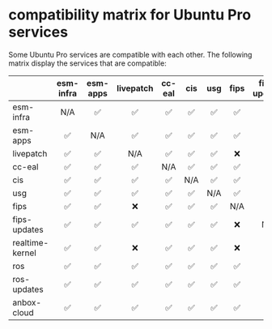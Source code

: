 # compatibility matrix for Ubuntu Pro services

Some Ubuntu Pro services are compatible with each other. The following
matrix display the services that are compatible:

|                 |<span class="v">esm-infra</span>|<span class="v">esm-apps</span>|<span class="v">livepatch</span>| <span class="v">cc-eal</span>|<span class="v">cis</span>|<span class="v">usg</span>|<span class="v" >fips</span>|<span class="v">fips-updates</span>|<span class="v">realtime-kernel</span>|<span class="v">ros</span>|<span class="v">ros-updates</span>|<span class="v">anbox-cloud</span>|
| ----------------|:---------:|:----------:|:----------:|:-------:|:-------:|:--------:|:-----:   |:-------------:|:----------------:|:--------:|:-----------:|:-----------:|
| esm-infra       | N/A       |  &#x2705;  | &#x2705;   | &#x2705;| &#x2705;| &#x2705; | &#x2705; | &#x2705;      | &#x2705;         | &#x2705; | &#x2705;    | &#x2705;    |
| esm-apps        | &#x2705;  |  N/A       | &#x2705;   | &#x2705;| &#x2705;| &#x2705; | &#x2705; | &#x2705;      | &#x2705;         | &#x2705; | &#x2705;    | &#x2705;    |
| livepatch       | &#x2705;  |  &#x2705;  | N/A        | &#x2705;| &#x2705;| &#x2705; | &#10060; | &#x2705;      | &#10060;         | &#x2705; | &#x2705;    | &#x2705;    |
| cc-eal          | &#x2705;  |  &#x2705;  | &#x2705;   | N/A     | &#x2705;| &#x2705; | &#x2705; | &#x2705;      | &#x2705;         | &#x2705; | &#x2705;    | &#x2705;    |
| cis             | &#x2705;  |  &#x2705;  | &#x2705;   | &#x2705;| N/A     | &#x2705; | &#x2705; | &#x2705;      | &#x2705;         | &#x2705; | &#x2705;    | &#x2705;    |
| usg             | &#x2705;  |  &#x2705;  | &#x2705;   | &#x2705;| &#x2705;| N/A      | &#x2705; | &#x2705;      | &#x2705;         | &#x2705; | &#x2705;    | &#x2705;    |
| fips            | &#x2705;  |  &#x2705;  | &#10060;   | &#x2705;| &#x2705;| &#x2705; | N/A      | &#10060;      | &#10060;         | &#x2705; | &#x2705;    | &#x2705;    |
| fips-updates    | &#x2705;  |  &#x2705;  | &#x2705;   | &#x2705;| &#x2705;| &#x2705; | &#10060; | N/A           | &#10060;         | &#x2705; | &#x2705;    | &#x2705;    |
| realtime-kernel | &#x2705;  |  &#x2705;  | &#10060;   | &#x2705;| &#x2705;| &#x2705; | &#10060; | &#10060;      | N/A              | &#x2705; | &#x2705;    | &#x2705;    |
| ros             | &#x2705;  |  &#x2705;  | &#x2705;   | &#x2705;| &#x2705;| &#x2705; | &#x2705; | &#x2705;      | &#x2705;         | N/A      | &#x2705;    | &#x2705;    |
| ros-updates     | &#x2705;  |  &#x2705;  | &#x2705;   | &#x2705;| &#x2705;| &#x2705; | &#x2705; | &#x2705;      | &#x2705;         | &#x2705; | N/A         | &#x2705;    |
| anbox-cloud     | &#x2705;  |  &#x2705;  | &#x2705;   | &#x2705;| &#x2705;| &#x2705; | &#x2705; | &#x2705;      | &#x2705;         | &#x2705; | &#x2705;    | &#x2705;    |
